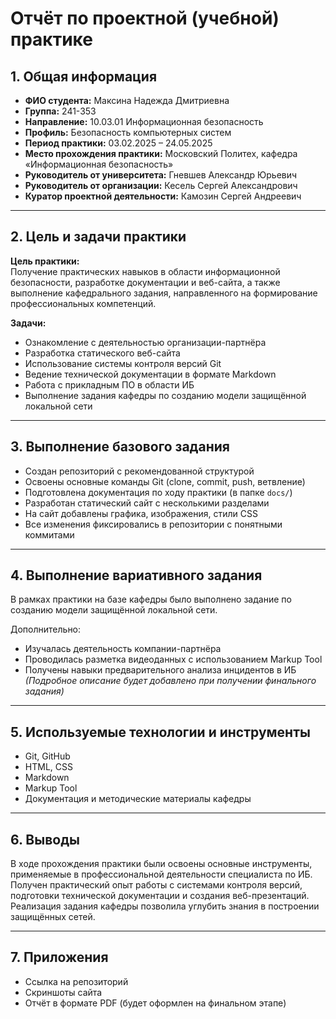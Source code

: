 # Отчёт по проектной (учебной) практике

## 1. Общая информация

- **ФИО студента:** Максина Надежда Дмитриевна  
- **Группа:** 241-353  
- **Направление:** 10.03.01 Информационная безопасность  
- **Профиль:** Безопасность компьютерных систем  
- **Период практики:** 03.02.2025 – 24.05.2025  
- **Место прохождения практики:** Московский Политех, кафедра «Информационная безопасность»  
- **Руководитель от университета:** Гневшев Александр Юрьевич  
- **Руководитель от организации:** Кесель Сергей Александрович  
- **Куратор проектной деятельности:** Камозин Сергей Андреевич  

---

## 2. Цель и задачи практики

**Цель практики:**  
Получение практических навыков в области информационной безопасности, разработке документации и веб-сайта, а также выполнение кафедрального задания, направленного на формирование профессиональных компетенций.

**Задачи:**
- Ознакомление с деятельностью организации-партнёра  
- Разработка статического веб-сайта  
- Использование системы контроля версий Git  
- Ведение технической документации в формате Markdown  
- Работа с прикладным ПО в области ИБ  
- Выполнение задания кафедры по созданию модели защищённой локальной сети

---

## 3. Выполнение базового задания

- Создан репозиторий с рекомендованной структурой  
- Освоены основные команды Git (clone, commit, push, ветвление)  
- Подготовлена документация по ходу практики (в папке `docs/`)  
- Разработан статический сайт с несколькими разделами  
- На сайт добавлены графика, изображения, стили CSS  
- Все изменения фиксировались в репозитории с понятными коммитами

---

## 4. Выполнение вариативного задания

В рамках практики на базе кафедры было выполнено задание по созданию модели защищённой локальной сети.

Дополнительно:
- Изучалась деятельность компании-партнёра  
- Проводилась разметка видеоданных с использованием Markup Tool  
- Получены навыки предварительного анализа инцидентов в ИБ  
*(Подробное описание будет добавлено при получении финального задания)*

---

## 5. Используемые технологии и инструменты

- Git, GitHub  
- HTML, CSS  
- Markdown  
- Markup Tool  
- Документация и методические материалы кафедры

---

## 6. Выводы

В ходе прохождения практики были освоены основные инструменты, применяемые в профессиональной деятельности специалиста по ИБ. Получен практический опыт работы с системами контроля версий, подготовки технической документации и создания веб-презентаций. Реализация задания кафедры позволила углубить знания в построении защищённых сетей.

---

## 7. Приложения

- Ссылка на репозиторий  
- Скриншоты сайта  
- Отчёт в формате PDF (будет оформлен на финальном этапе)
